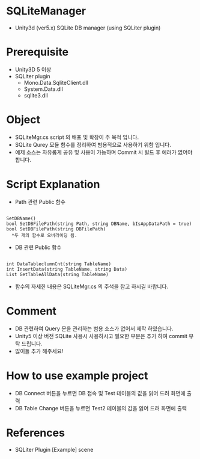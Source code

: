 # SQLiteManager
- Unity3d (ver5.x) SQLite DB manager (using SQLiter plugin)

# Prerequisite
- Unity3D 5 이상
- SQLiter plugin
    - Mono.Data.SqliteClient.dll
    - System.Data.dll
    - sqlite3.dll

# Object
- SQLiteMgr.cs script 의 배포 및 확장이 주 목적 입니다.
- SQLite Qurey 모듈 함수를 정리하여 범용적으로 사용하기 위함 입니다.
- 예제 소스는 자유롭게 공유 및 사용이 가능하며 Commit 시 빌드 후 에러가 없어야 합니다.

# Script Explanation
- Path 관련 Public 함수 
<pre><code>
SetDBName()
bool SetDBFilePath(string Path, string DBName, bIsAppDataPath = true)
bool SetDBFilePath(string DBFilePath)
  *두 개의 함수로 오버라이딩 됨.
</code></pre>
-  DB 관련 Public 함수
<pre><code>
int DataTableclumnCnt(string TableName)
int InsertData(string TableName, string Data)
List<System.Object[]> GetTableAllData(string TableName)
</code></pre>
-  함수의 자세한 내용은 SQLiteMgr.cs 의 주석을 참고 하시길 바랍니다.

# Comment
- DB 관련하여 Query 문을 관리하는 범용 소스가 없어서 제작 하였습니다. 
- Unity5 이상 버전 SQLite 사용시 사용하시고 필요한 부분은 추가 하여 commit 부탁 드립니다. 
- 많이들 추가 해주세요!

# How to use example project
- DB Connect 버튼을 누르면 DB 접속 및 Test 테이블의 값을 읽어 드려 화면에 출력
- DB Table Change 버튼을 누르면 Test2 테이블의 값을 읽어 드려 화면에 출력

# References
- SQLiter Plugin [Example] scene



